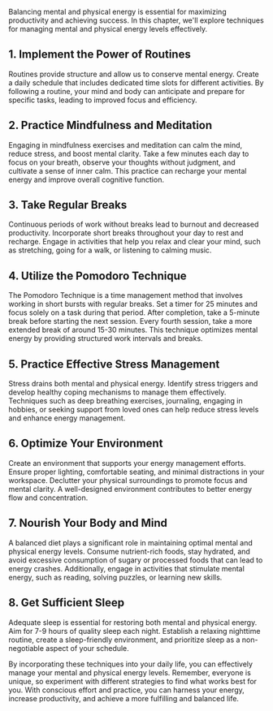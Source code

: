 
Balancing mental and physical energy is essential for maximizing productivity and achieving success. In this chapter, we'll explore techniques for managing mental and physical energy levels effectively.

## 1\. **Implement the Power of Routines**

Routines provide structure and allow us to conserve mental energy. Create a daily schedule that includes dedicated time slots for different activities. By following a routine, your mind and body can anticipate and prepare for specific tasks, leading to improved focus and efficiency.

## 2\. **Practice Mindfulness and Meditation**

Engaging in mindfulness exercises and meditation can calm the mind, reduce stress, and boost mental clarity. Take a few minutes each day to focus on your breath, observe your thoughts without judgment, and cultivate a sense of inner calm. This practice can recharge your mental energy and improve overall cognitive function.

## 3\. **Take Regular Breaks**

Continuous periods of work without breaks lead to burnout and decreased productivity. Incorporate short breaks throughout your day to rest and recharge. Engage in activities that help you relax and clear your mind, such as stretching, going for a walk, or listening to calming music.

## 4\. **Utilize the Pomodoro Technique**

The Pomodoro Technique is a time management method that involves working in short bursts with regular breaks. Set a timer for 25 minutes and focus solely on a task during that period. After completion, take a 5-minute break before starting the next session. Every fourth session, take a more extended break of around 15-30 minutes. This technique optimizes mental energy by providing structured work intervals and breaks.

## 5\. **Practice Effective Stress Management**

Stress drains both mental and physical energy. Identify stress triggers and develop healthy coping mechanisms to manage them effectively. Techniques such as deep breathing exercises, journaling, engaging in hobbies, or seeking support from loved ones can help reduce stress levels and enhance energy management.

## 6\. **Optimize Your Environment**

Create an environment that supports your energy management efforts. Ensure proper lighting, comfortable seating, and minimal distractions in your workspace. Declutter your physical surroundings to promote focus and mental clarity. A well-designed environment contributes to better energy flow and concentration.

## 7\. **Nourish Your Body and Mind**

A balanced diet plays a significant role in maintaining optimal mental and physical energy levels. Consume nutrient-rich foods, stay hydrated, and avoid excessive consumption of sugary or processed foods that can lead to energy crashes. Additionally, engage in activities that stimulate mental energy, such as reading, solving puzzles, or learning new skills.

## 8\. **Get Sufficient Sleep**

Adequate sleep is essential for restoring both mental and physical energy. Aim for 7-9 hours of quality sleep each night. Establish a relaxing nighttime routine, create a sleep-friendly environment, and prioritize sleep as a non-negotiable aspect of your schedule.

By incorporating these techniques into your daily life, you can effectively manage your mental and physical energy levels. Remember, everyone is unique, so experiment with different strategies to find what works best for you. With conscious effort and practice, you can harness your energy, increase productivity, and achieve a more fulfilling and balanced life.
